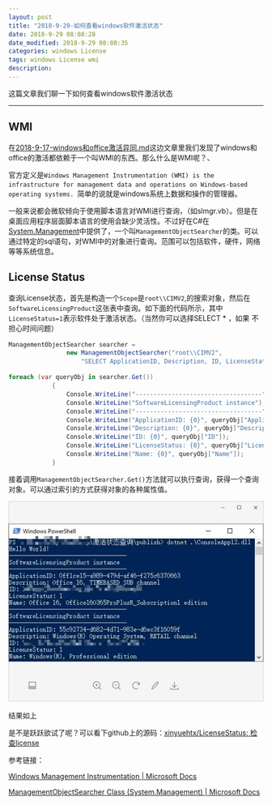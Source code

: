 ```yaml
---
layout: post
title: "2018-9-29-如何查看windows软件激活状态"
date: 2018-9-29 08:08:28
date_modified: 2018-9-29 08:08:35
categories: windows License
tags: windows License wmi
description: 
---
```


这篇文章我们聊一下如何查看windows软件激活状态

-----

## WMI

在[2018-9-17-windows和office激活异同.md](windows和office激活异同.md)这边文章里我们发现了windows和office的激活都依赖于一个叫WMI的东西。那么什么是WMI呢？、

官方定义是`Windows Management Instrumentation (WMI) is the infrastructure for management data and operations on Windows-based operating systems. `简单的说就是windows系统上数据和操作的管理器。

一般来说都会微软倾向于使用脚本语言对WMI进行查询，（如slmgr.vb）。但是在桌面应用程序层面脚本语言的使用会缺少灵活性。不过好在C#在[System.Management](https://docs.microsoft.com/en-us/dotnet/api/system.management?view=netframework-4.7.2)中提供了，一个叫`ManagementObjectSearcher`的类。可以通过特定的sql语句，对WMI中的对象进行查询。范围可以包括软件，硬件，网络等等系统信息。

## License Status

查询License状态，首先是构造一个`Scope`是`root\\CIMV2`,的搜索对象，然后在`SoftwareLicensingProduct`这张表中查询。如下面的代码所示，其中`LicenseStatus=1`表示软件处于激活状态。（当然你可以选择SELECT * ，如果 不担心时间问题）

```c#
ManagementObjectSearcher searcher =
                new ManagementObjectSearcher("root\\CIMV2",
                    "SELECT ApplicationID, Description, ID, LicenseStatus, Name FROM SoftwareLicensingProduct WHERE LicenseStatus=1");
```

```c#
foreach (var queryObj in searcher.Get())
            {
                Console.WriteLine("-----------------------------------");
                Console.WriteLine("SoftwareLicensingProduct instance");
                Console.WriteLine("-----------------------------------");
                Console.WriteLine("ApplicationID: {0}", queryObj["ApplicationID"]);
                Console.WriteLine("Description: {0}", queryObj["Description"]);
                Console.WriteLine("ID: {0}", queryObj["ID"]);
                Console.WriteLine("LicenseStatus: {0}", queryObj["LicenseStatus"]);
                Console.WriteLine("Name: {0}", queryObj["Name"]);
            }
```

接着调用`ManagementObjectSearcher.Get()`方法就可以执行查询，获得一个查询对象。可以通过索引的方式获得对象的各种属性值。

![1538181672044](../media/1538181672044.png)

结果如上



是不是跃跃欲试了呢？可以看下github上的源码：[xinyuehtx/LicenseStatus: 检查license](https://github.com/xinyuehtx/LicenseStatus)



参考链接：

[Windows Management Instrumentation | Microsoft Docs](https://docs.microsoft.com/zh-cn/windows/desktop/wmisdk/wmi-start-page)

[ManagementObjectSearcher Class (System.Management) | Microsoft Docs](https://docs.microsoft.com/en-us/dotnet/api/system.management.managementobjectsearcher?view=netframework-4.7.2)

